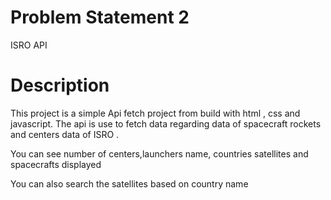 
# Problem Statement 2

ISRO API


# Description

This project is a simple Api fetch project from  build with html , css and javascript. The api is use to fetch data regarding data of spacecraft rockets and centers data of ISRO .

You can see number of centers,launchers name, countries satellites and spacecrafts displayed 

You can also search the satellites based on country name



